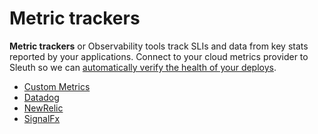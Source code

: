 # Metric trackers

**Metric trackers** or Observability tools track SLIs and data from key stats reported by your applications. Connect to your cloud metrics provider to Sleuth so we can [automatically verify the health of your deploys](../../../auto-verify-your-deploys/). 

* [Custom Metrics](custom.md)
* [Datadog](datadog.md)
* [NewRelic](newrelic.md)
* [SignalFx](signalfx.md)



